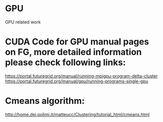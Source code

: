 GPU
=====

GPU related work

CUDA Code for GPU manual pages on FG, more detailed information please check following links:
==================
https://portal.futuregrid.org/manual/running-mpigpu-program-delta-cluster
https://portal.futuregrid.org/manual/gpu/running-programs-single-gpu


Cmeans algorithm:
==================
http://home.dei.polimi.it/matteucc/Clustering/tutorial_html/cmeans.html
